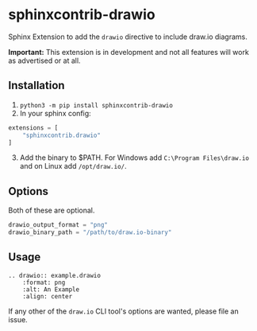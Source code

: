 # sphinxcontrib-drawio
Sphinx Extension to add the ``drawio`` directive to include draw.io diagrams.

**Important:** This extension is in development and not all features will work as advertised or at all.

## Installation

1. ``python3 -m pip install sphinxcontrib-drawio``
2. In your sphinx config:
```python
extensions = [
    "sphinxcontrib.drawio"
]
```
3. Add the binary to $PATH. For Windows add `C:\Program Files\draw.io` and on
Linux add `/opt/draw.io/`. 

## Options
Both of these are optional.

```python
drawio_output_format = "png"
drawio_binary_path = "/path/to/draw.io-binary"
```

## Usage
```
.. drawio:: example.drawio
    :format: png
    :alt: An Example
    :align: center
```
If any other of the `draw.io` CLI tool's options are wanted, please file an issue.